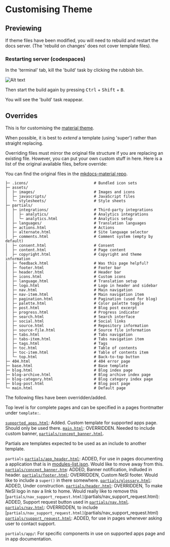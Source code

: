# Customising Theme

## Previewing

If theme files have been modified, you will need to rebuild and restart the docs server. (The 'rebuild on changes' does not cover template files).

### Restarting server (codespaces)

In the 'terminal' tab, kill the 'build' task by clicking the rubbish bin.

![Alt text](../docs/assets/images/stop-mkdocs.png)

Then start the build again by pressing <kbd>Ctrl</kbd> + <kbd>Shift</kbd> + <kbd>B</kbd>.

You will see the 'build' task reappear.

## Overrides

This is for customising the [material theme](https://squidfunk.github.io/mkdocs-material/customization/).

When possible, it is best to _extend_ a template (using 'super') rather than straight replacing.


Overriding files must mirror the original file structure if you are replacing an existing file.
However, you can put your own custom stuff in here.
Here is a list of the original available files, before override:

You can find the original files in the [mkdocs-material repo](https://github.com/squidfunk/mkdocs-material/tree/master/src/templates).

```tree
├─ .icons/                             # Bundled icon sets
├─ assets/
│  ├─ images/                          # Images and icons
│  ├─ javascripts/                     # JavaScript files
│  └─ stylesheets/                     # Style sheets
├─ partials/
│  ├─ integrations/                    # Third-party integrations
│  │  ├─ analytics/                    # Analytics integrations
│  │  └─ analytics.html                # Analytics setup
│  ├─ languages/                       # Translation languages
│  ├─ actions.html                     # Actions
│  ├─ alternate.html                   # Site language selector
│  ├─ comments.html                    # Comment system (empty by default)
│  ├─ consent.html                     # Consent
│  ├─ content.html                     # Page content
│  ├─ copyright.html                   # Copyright and theme information
│  ├─ feedback.html                    # Was this page helpful?
│  ├─ footer.html                      # Footer bar
│  ├─ header.html                      # Header bar
│  ├─ icons.html                       # Custom icons
│  ├─ language.html                    # Translation setup
│  ├─ logo.html                        # Logo in header and sidebar
│  ├─ nav.html                         # Main navigation
│  ├─ nav-item.html                    # Main navigation item
│  ├─ pagination.html                  # Pagination (used for blog)
│  ├─ palette.html                     # Color palette toggle
│  ├─ post.html                        # Blog post excerpt
│  ├─ progress.html                    # Progress indicator
│  ├─ search.html                      # Search interface
│  ├─ social.html                      # Social links
│  ├─ source.html                      # Repository information
│  ├─ source-file.html                 # Source file information
│  ├─ tabs.html                        # Tabs navigation
│  ├─ tabs-item.html                   # Tabs navigation item
│  ├─ tags.html                        # Tags
│  ├─ toc.html                         # Table of contents
│  ├─ toc-item.html                    # Table of contents item
│  └─ top.html                         # Back-to-top button
├─ 404.html                            # 404 error page
├─ base.html                           # Base template
├─ blog.html                           # Blog index page
├─ blog-archive.html                   # Blog archive index page
├─ blog-category.html                  # Blog category index page
├─ blog-post.html                      # Blog post page
└─ main.html                           # Default page
```

The following files have been overridden/added.

Top level is for complete pages and can be specified in a pages frontmatter under `template:`.

[`supported_apps.html`](supported_apps.html): Added. Custom template for supported apps page. Should only be used there.
[`main.html`](main.html): OVERRIDDEN. Needed to include custom banner, [`partials/concept_banner.html`](partials/concept_banner.html).

Partials are templates expected to be used as an include to another template.

`partials`
[`partials/app_header.html`](partials/app_header.html): ADDED, For use in pages documenting a application that is in [modules-list.json](../docs/assets/module-list.json). Would like to move away from this.
[`partials/concept_banner.htm`](partials/concept_banner.html): ADDED, Banner notification, indluded in header.
[`partials/footer.html`](partials/footer.html): OVERRIDDEN, Custom NeSI footer. Would like to include a `super()` in there somewhere.
[`partials/glossary.html`](partials/glossary.html): ADDED, Under construction.
[`partials/header.html`](partials/header.html): OVERRIDDEN, To make NeSI logo in nav a link to home. Would really like to remove this
[`partials/nav_support_request.html]`(partials/nav_support_request.html): ADDED, Support request button used in [`partials/nav.html`](partials/nav.html).
[`partials/nav.html`](partials/nav.html): OVERRIDDEN, to include [`partials/nav_support_request.html]`(partials/nav_support_request.html)
[`partials/support_request.html`](partials/support_request.html): ADDED, for use in pages whenever asking user to contact support.

`partials/app/`: For specific components in use on supported apps page and in app documentation.
